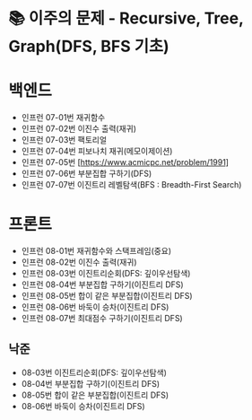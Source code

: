 # 📚 이주의 문제 - Recursive, Tree, Graph(DFS, BFS 기초)

# 백엔드
- 인프런 07-01번 재귀함수
- 인프런 07-02번 이진수 출력(재귀)
- 인프런 07-03번 팩토리얼
- 인프런 07-04번 피보나치 재귀(메모이제이션)
- 인프런 07-05번 [https://www.acmicpc.net/problem/1991]
- 인프런 07-06번 부분집합 구하기(DFS)
- 인프런 07-07번 이진트리 레벨탐색(BFS : Breadth-First Search)


# 프론트

- 인프런 08-01번 재귀함수와 스택프레임(중요)
- 인프런 08-02번 이진수 출력(재귀)
- 인프런 08-03번 이진트리순회(DFS: 깊이우선탐색)
- 인프런 08-04번 부분집합 구하기(이진트리 DFS)
- 인프런 08-05번 합이 같은 부분집합(이진트리 DFS)
- 인프런 08-06번 바둑이 승차(이진트리 DFS)
- 인프런 08-07번 최대점수 구하기(이진트리 DFS)



## 낙준
- 08-03번 이진트리순회(DFS: 깊이우선탐색)
- 08-04번 부분집합 구하기(이진트리 DFS)
- 08-05번 합이 같은 부분집합(이진트리 DFS)
- 08-06번 바둑이 승차(이진트리 DFS)
